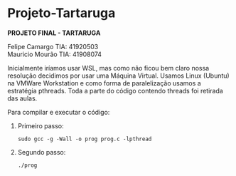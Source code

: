 # Projeto-Tartaruga

<b> PROJETO FINAL - TARTARUGA </b>
<br>

Felipe Camargo TIA: 41920503 <br>
Mauricio Mourão TIA: 41908074

<p> Inicialmente iríamos usar WSL, mas como não ficou bem claro nossa resolução decidimos por usar uma Máquina Virtual. Usamos Linux (Ubuntu) na VMWare Workstation e como forma de paralelização usamos a estratégia pthreads.
Toda a parte do código contendo threads foi retirada das aulas.
</p>

Para compilar e executar o código:
<ol>

<li> Primeiro passo: <br>
  
```
sudo gcc -g -Wall -o prog prog.c -lpthread
```
 <li> Segundo passo: <br>
   
```  
./prog
```
